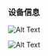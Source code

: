 ### 设备信息

![Alt Text](C:\Users\Admin\AppData\Roaming\Typora\typora-user-images\image-20240311203807058.png)

![Alt Text](C:\Users\Admin\AppData\Roaming\Typora\typora-user-images\image-20240311203748046.png)
